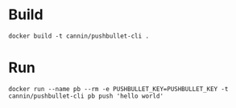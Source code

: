 # Build
```
docker build -t cannin/pushbullet-cli .
```

# Run
```
docker run --name pb --rm -e PUSHBULLET_KEY=PUSHBULLET_KEY -t cannin/pushbullet-cli pb push 'hello world'
```
